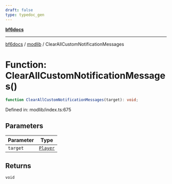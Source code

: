 ```yaml
---
draft: false
type: typedoc_gen
---
```


[**bf6docs**](../../_index.md)

***

[bf6docs](../../_index.md) / [modlib](../_index.md) / ClearAllCustomNotificationMessages

# Function: ClearAllCustomNotificationMessages()

```ts
function ClearAllCustomNotificationMessages(target): void;
```

Defined in: modlib/index.ts:675

## Parameters

| Parameter | Type |
| ------ | ------ |
| `target` | [`Player`](../../mod/mod/Player/_index.md) |

## Returns

`void`
